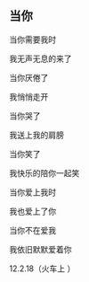 
## 当你

当你需要我时

我无声无息的来了

当你厌倦了

我悄悄走开

当你哭了

我送上我的肩膀

当你笑了

我快乐的陪你一起笑

当你爱上我时

我也爱上了你

当你不在爱我

我依旧默默爱着你 

12.2.18（火车上 ）